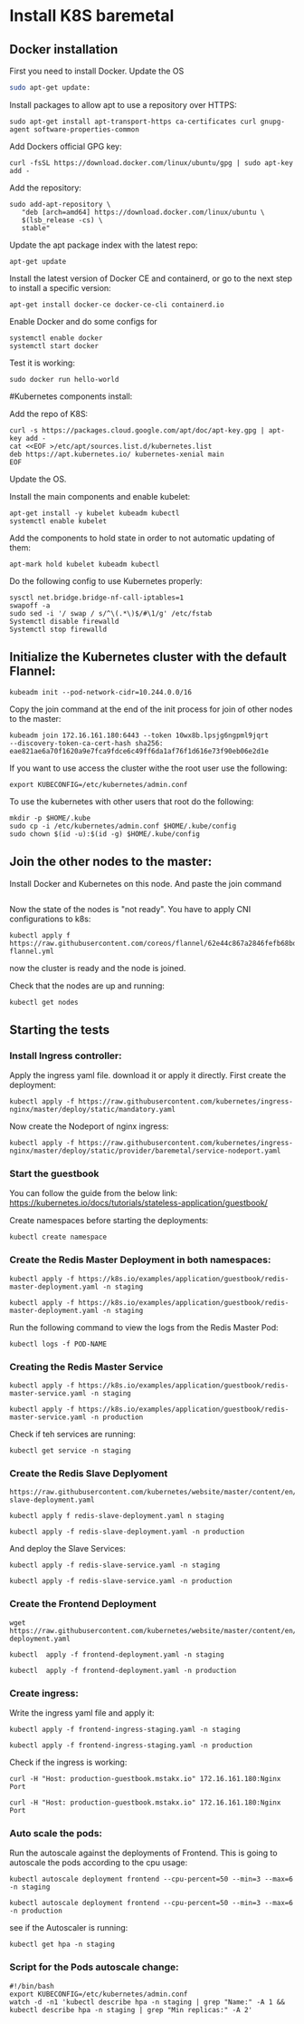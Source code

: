 # Install K8S baremetal

## Docker installation

First you need to install Docker.
Update the OS

```bash
sudo apt-get update:
```
Install packages to allow apt to use a repository over HTTPS:
```
sudo apt-get install apt-transport-https ca-certificates curl gnupg-agent software-properties-common
```
Add Dockers official GPG key:
```
curl -fsSL https://download.docker.com/linux/ubuntu/gpg | sudo apt-key add -
```
Add the repository:
```
sudo add-apt-repository \
   "deb [arch=amd64] https://download.docker.com/linux/ubuntu \
   $(lsb_release -cs) \
   stable"
```
Update the apt package index with the latest repo:
```
apt-get update
```
Install the latest version of Docker CE and containerd, or go to the next step to install a specific version:
```
apt-get install docker-ce docker-ce-cli containerd.io

```

Enable Docker and do some configs for 
```
systemctl enable docker
systemctl start docker
```
Test it is working:
```
sudo docker run hello-world
```

#Kubernetes components install:

Add the repo of K8S:
```
curl -s https://packages.cloud.google.com/apt/doc/apt-key.gpg | apt-key add -
cat <<EOF >/etc/apt/sources.list.d/kubernetes.list
deb https://apt.kubernetes.io/ kubernetes-xenial main
EOF

```
Update the OS.

Install the main components and enable kubelet:
```
apt-get install -y kubelet kubeadm kubectl
systemctl enable kubelet
```
Add the components to hold state in order to not automatic updating of them:
```
apt-mark hold kubelet kubeadm kubectl
```

Do the following config to use Kubernetes properly:
```
sysctl net.bridge.bridge-nf-call-iptables=1
swapoff -a
sudo sed -i '/ swap / s/^\(.*\)$/#\1/g' /etc/fstab
Systemctl disable firewalld
Systemctl stop firewalld
```
## Initialize the Kubernetes cluster with the default Flannel:
```
kubeadm init --pod-network-cidr=10.244.0.0/16
```
Copy the join command at the end of the init process for join of other nodes to the master:
```
kubeadm join 172.16.161.180:6443 --token 10wx8b.lpsjg6ngpml9jqrt 
--discovery-token-ca-cert-hash sha256:
eae821ae6a70f1620a9e7fca9fdce6c49ff6da1af76f1d616e73f90eb06e2d1e
```

If you want to use access the cluster withe the root user use the following:
```
export KUBECONFIG=/etc/kubernetes/admin.conf
```
To use the kubernetes with other users that root do the following:
```
mkdir -p $HOME/.kube
sudo cp -i /etc/kubernetes/admin.conf $HOME/.kube/config
sudo chown $(id -u):$(id -g) $HOME/.kube/config
```
## Join the other nodes to the master:
Install Docker and Kubernetes on this node. And paste the join command 
```

```


Now the state of the nodes is "not ready". You have to apply CNI configurations to k8s:
```
kubectl apply f https://raw.githubusercontent.com/coreos/flannel/62e44c867a2846fefb68bd5f178daf4da3095ccb/Documentation/kube-flannel.yml
```
now the cluster is ready and the node is joined.

Check that the nodes are up and running:
```
kubectl get nodes
```

## Starting the tests
### Install Ingress controller:
Apply the ingress yaml file. download it or apply it directly. First create the deployment:
```
kubectl apply -f https://raw.githubusercontent.com/kubernetes/ingress-nginx/master/deploy/static/mandatory.yaml
```
Now create the Nodeport of nginx ingress:
```
kubectl apply -f https://raw.githubusercontent.com/kubernetes/ingress-nginx/master/deploy/static/provider/baremetal/service-nodeport.yaml
```

### Start the guestbook

You can follow the guide from the below link:
https://kubernetes.io/docs/tutorials/stateless-application/guestbook/

Create namespaces before starting the deployments:
```
kubectl create namespace
```

### Create the Redis Master Deployment in both namespaces:
```
kubectl apply -f https://k8s.io/examples/application/guestbook/redis-master-deployment.yaml -n staging

kubectl apply -f https://k8s.io/examples/application/guestbook/redis-master-deployment.yaml -n staging
```
Run the following command to view the logs from the Redis Master Pod:

```
kubectl logs -f POD-NAME
```

### Creating the Redis Master Service
```
kubectl apply -f https://k8s.io/examples/application/guestbook/redis-master-service.yaml -n staging

kubectl apply -f https://k8s.io/examples/application/guestbook/redis-master-service.yaml -n production
```
Check if teh services are running:
```
kubectl get service -n staging
```
### Create the Redis Slave Deplyoment
```
https://raw.githubusercontent.com/kubernetes/website/master/content/en/examples/application/guestbook/redis-slave-deployment.yaml

kubectl apply f redis-slave-deployment.yaml n staging 

kubectl apply -f redis-slave-deployment.yaml -n production
```
And deploy the Slave Services:
```
kubectl apply -f redis-slave-service.yaml -n staging

kubectl apply -f redis-slave-service.yaml -n production

```

### Create the Frontend Deployment
```
wget  https://raw.githubusercontent.com/kubernetes/website/master/content/en/examples/application/guestbook/frontend-deployment.yaml

kubectl  apply -f frontend-deployment.yaml -n staging

kubectl  apply -f frontend-deployment.yaml -n production
```

### Create ingress:
Write the ingress yaml file and apply it:
```
kubectl apply -f frontend-ingress-staging.yaml -n staging

kubectl apply -f frontend-ingress-staging.yaml -n production
```
Check if the ingress is working:
```
curl -H "Host: production-guestbook.mstakx.io" 172.16.161.180:Nginx Port

curl -H "Host: production-guestbook.mstakx.io" 172.16.161.180:Nginx Port
```

### Auto scale the pods:
Run the autoscale against the deployments of Frontend. This is going to autoscale the pods according to the cpu usage:
```
kubectl autoscale deployment frontend --cpu-percent=50 --min=3 --max=6 -n staging

kubectl autoscale deployment frontend --cpu-percent=50 --min=3 --max=6 -n production
```
see if the Autoscaler is running:
```
kubectl get hpa -n staging   
```

### Script for the Pods autoscale change:
```
#!/bin/bash
export KUBECONFIG=/etc/kubernetes/admin.conf
watch -d -n1 'kubectl describe hpa -n staging | grep "Name:" -A 1 && kubectl describe hpa -n staging | grep "Min replicas:" -A 2'
```





